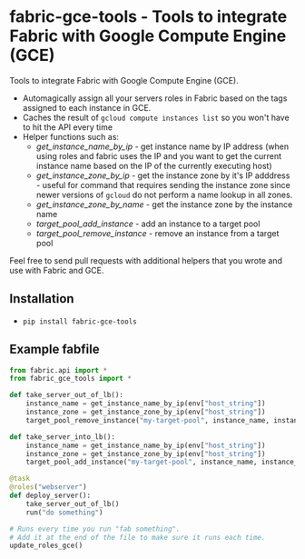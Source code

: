 # fabric-gce-tools - Tools to integrate Fabric with Google Compute Engine (GCE)

Tools to integrate Fabric with Google Compute Engine (GCE).

- Automagically assign all your servers roles in Fabric based on the tags assigned to each instance in GCE.
- Caches the result of `gcloud compute instances list` so you won't have to hit the API every time
- Helper functions such as:
    - *get_instance_name_by_ip* - get instance name by IP address (when using roles and fabric uses the IP and you want to get the current instance name based on the IP of the currently executing host)
    - *get_instance_zone_by_ip* - get the instance zone by it's IP adddress - useful for command that requires sending the instance zone since newer versions of `gcloud` do not perform a name lookup in all zones.
    - *get_instance_zone_by_name* - get the instance zone by the instance name
    - *target_pool_add_instance* - add an instance to a target pool
    - *target_pool_remove_instance* - remove an instance from a target pool

Feel free to send pull requests with additional helpers that you wrote and use with Fabric and GCE.

## Installation
* `pip install fabric-gce-tools`

## Example fabfile
```python
from fabric.api import *
from fabric_gce_tools import *

def take_server_out_of_lb():
    instance_name = get_instance_name_by_ip(env["host_string"])
    instance_zone = get_instance_zone_by_ip(env["host_string"])
    target_pool_remove_instance("my-target-pool", instance_name, instance_zone)

def take_server_into_lb():
    instance_name = get_instance_name_by_ip(env["host_string"])
    instance_zone = get_instance_zone_by_ip(env["host_string"])
    target_pool_add_instance("my-target-pool", instance_name, instance_zone)

@task
@roles("webserver")
def deploy_server():
    take_server_out_of_lb()
    run("do something")

# Runs every time you run "fab something".
# Add it at the end of the file to make sure it runs each time.
update_roles_gce()
```
